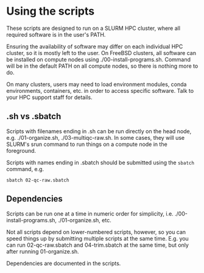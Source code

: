 # Using the scripts

These scripts are designed to run on a SLURM HPC cluster, where all
required software is in the user's PATH.

Ensuring the availability of software may differ on each individual
HPC cluster, so it is mostly left to the user.  On FreeBSD clusters,
all software can be installed on compute nodes using
./00-install-programs.sh.  Command will be in the default PATH
on all compute nodes, so there is nothing more to do.

On many clusters, users may need to load environment modules,
conda environments, containers, etc. in order to access specific
software.  Talk to your HPC support staff for details.

## .sh vs .sbatch

Scripts with filenames ending in .sh can be run directly on the
head node, e.g. ./01-organize.sh, ./03-multiqc-raw.sh.  In some
cases, they will use SLURM's srun command to run things on a
compute node in the foreground.

Scripts with names ending in .sbatch should be submitted using the
`sbatch` command, e.g.

```
sbatch 02-qc-raw.sbatch
```

## Dependencies

Scripts can be run one at a time in numeric order for simplicity, i.e.
./00-install-programs.sh, ./01-organize.sh, etc.

Not all scripts depend on lower-numbered scripts, however, so you can
speed things up by submitting multiple scripts at the same time.
E.g. you can run 02-qc-raw.sbatch and 04-trim.sbatch at the same time,
but only after running 01-organize.sh.

Dependencies are documented in the scripts.
